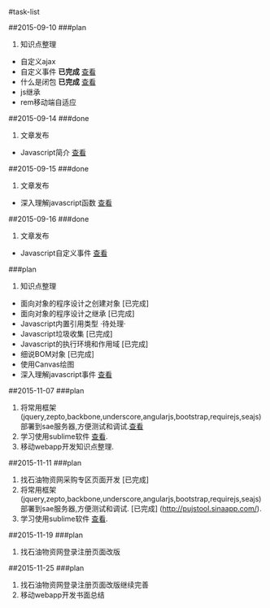 #task-list

##2015-09-10
###plan
1. 知识点整理  
  * 自定义ajax  
  * 自定义事件 **已完成** [查看](http://segmentfault.com/a/1190000003754821)
  * 什么是闭包 **已完成** [查看](http://segmentfault.com/a/1190000003712070)
  * js继承    
  * rem移动端自适应 

##2015-09-14
###done
1. 文章发布
 * Javascript简介 [查看](http://segmentfault.com/a/1190000003745158)

##2015-09-15
###done
1. 文章发布
 * 深入理解javascript函数 [查看](http://segmentfault.com/a/1190000003751038)

##2015-09-16
###done
1. 文章发布
 * Javascript自定义事件 [查看](http://segmentfault.com/a/1190000003754821)

###plan
1. 知识点整理

  * 面向对象的程序设计之创建对象 [已完成]
  * 面向对象的程序设计之继承 [已完成]
  * Javascript内置引用类型  ·待处理·
  * Javascript垃圾收集 [已完成]
  * Javascript的执行环境和作用域 [已完成]
  * 细说BOM对象 [已完成]
  * 使用Canvas绘图
  * 深入理解javascript事件  [查看](http://segmentfault.com/a/1190000004004845)

##2015-11-07
###plan

1. 将常用框架(jquery,zepto,backbone,underscore,angularjs,bootstrap,requirejs,seajs)部署到sae服务器,方便测试和调试.[查看](http://pujstool.sinaapp.com/)
2. 学习使用sublime软件 [查看](http://www.imooc.com/view/40).
3. 移动webapp开发知识点整理.

##2015-11-11
###plan
1. 找石油物资网采购专区页面开发 [已完成]
2. 将常用框架(jquery,zepto,backbone,underscore,angularjs,bootstrap,requirejs,seajs)部署到sae服务器,方便测试和调试. [已完成] (http://pujstool.sinaapp.com/).
3. 学习使用sublime软件 [查看](http://www.imooc.com/view/40).

##2015-11-19
###plan

1. 找石油物资网登录注册页面改版

##2015-11-25
###plan

1. 找石油物资网登录注册页面改版继续完善
2. 移动webapp开发书面总结




